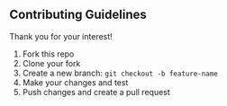 ## Contributing Guidelines

Thank you for your interest!

1. Fork this repo
2. Clone your fork
3. Create a new branch: `git checkout -b feature-name`
4. Make your changes and test
5. Push changes and create a pull request
